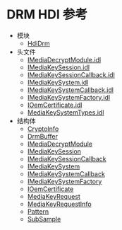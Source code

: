 # DRM HDI 参考

- 模块
    - [HdiDrm](_hdi_drm.md)
- 头文件
    - [IMediaDecryptModule.idl](_i_media_decrypt_module_8idl.md)
    - [IMediaKeySession.idl](_i_media_key_session_8idl.md)
    - [IMediaKeySessionCallback.idl](_i_media_key_session_callback_8idl.md)
    - [IMediaKeySystem.idl](_i_media_key_system_8idl.md)
    - [IMediaKeySystemCallback.idl](_i_media_key_system_callback_8idl.md)
    - [IMediaKeySystemFactory.idl](_i_media_key_system_factory_8idl.md)
    - [IOemCertificate.idl](_i_oem_certificate_8idl.md)
    - [MediaKeySystemTypes.idl](_media_key_system_types_8idl.md)
- 结构体
    - [CryptoInfo](_crypto_info.md)
    - [DrmBuffer](_drm_buffer.md)
    - [IMediaDecryptModule](interface_i_media_decrypt_module.md)
    - [IMediaKeySession](interface_i_media_key_session.md)
    - [IMediaKeySessionCallback](interface_i_media_key_session_callback.md)
    - [IMediaKeySystem](interface_i_media_key_system.md)
    - [IMediaKeySystemCallback](interface_i_media_key_system_callback.md)
    - [IMediaKeySystemFactory](interface_i_media_key_system_factory.md)
    - [IOemCertificate](interface_i_oem_certificate.md)
    - [MediaKeyRequest](_media_key_request.md)
    - [MediaKeyRequestInfo](_media_key_request_info.md)
    - [Pattern](_pattern.md)
    - [SubSample](_sub_sample.md)
